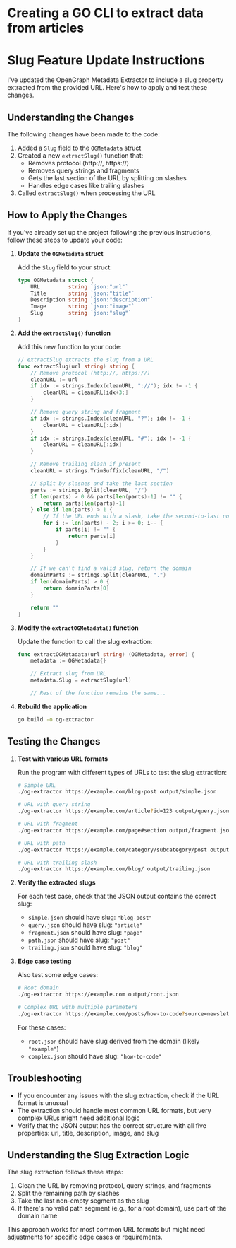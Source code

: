 # Creating a GO CLI to extract data from articles

# Slug Feature Update Instructions

I've updated the OpenGraph Metadata Extractor to include a slug property extracted from the provided URL. Here's how to apply and test these changes.

## Understanding the Changes

The following changes have been made to the code:

1. Added a `Slug` field to the `OGMetadata` struct
2. Created a new `extractSlug()` function that:
   - Removes protocol (http://, https://)
   - Removes query strings and fragments
   - Gets the last section of the URL by splitting on slashes
   - Handles edge cases like trailing slashes
3. Called `extractSlug()` when processing the URL

## How to Apply the Changes

If you've already set up the project following the previous instructions, follow these steps to update your code:

1. **Update the `OGMetadata` struct**

   Add the `Slug` field to your struct:

   ```go
   type OGMetadata struct {
       URL         string `json:"url"`
       Title       string `json:"title"`
       Description string `json:"description"`
       Image       string `json:"image"`
       Slug        string `json:"slug"`
   }
   ```

2. **Add the `extractSlug()` function**

   Add this new function to your code:

   ```go
   // extractSlug extracts the slug from a URL
   func extractSlug(url string) string {
       // Remove protocol (http://, https://)
       cleanURL := url
       if idx := strings.Index(cleanURL, "://"); idx != -1 {
           cleanURL = cleanURL[idx+3:]
       }

       // Remove query string and fragment
       if idx := strings.Index(cleanURL, "?"); idx != -1 {
           cleanURL = cleanURL[:idx]
       }
       if idx := strings.Index(cleanURL, "#"); idx != -1 {
           cleanURL = cleanURL[:idx]
       }

       // Remove trailing slash if present
       cleanURL = strings.TrimSuffix(cleanURL, "/")

       // Split by slashes and take the last section
       parts := strings.Split(cleanURL, "/")
       if len(parts) > 0 && parts[len(parts)-1] != "" {
           return parts[len(parts)-1]
       } else if len(parts) > 1 {
           // If the URL ends with a slash, take the second-to-last non-empty part
           for i := len(parts) - 2; i >= 0; i-- {
               if parts[i] != "" {
                   return parts[i]
               }
           }
       }

       // If we can't find a valid slug, return the domain
       domainParts := strings.Split(cleanURL, ".")
       if len(domainParts) > 0 {
           return domainParts[0]
       }

       return ""
   }
   ```

3. **Modify the `extractOGMetadata()` function**

   Update the function to call the slug extraction:

   ```go
   func extractOGMetadata(url string) (OGMetadata, error) {
       metadata := OGMetadata{}

       // Extract slug from URL
       metadata.Slug = extractSlug(url)

       // Rest of the function remains the same...
   ```

4. **Rebuild the application**

   ```bash
   go build -o og-extractor
   ```

## Testing the Changes

1. **Test with various URL formats**

   Run the program with different types of URLs to test the slug extraction:

   ```bash
   # Simple URL
   ./og-extractor https://example.com/blog-post output/simple.json

   # URL with query string
   ./og-extractor https://example.com/article?id=123 output/query.json

   # URL with fragment
   ./og-extractor https://example.com/page#section output/fragment.json

   # URL with path
   ./og-extractor https://example.com/category/subcategory/post output/path.json

   # URL with trailing slash
   ./og-extractor https://example.com/blog/ output/trailing.json
   ```

2. **Verify the extracted slugs**

   For each test case, check that the JSON output contains the correct slug:

   - `simple.json` should have slug: `"blog-post"`
   - `query.json` should have slug: `"article"`
   - `fragment.json` should have slug: `"page"`
   - `path.json` should have slug: `"post"`
   - `trailing.json` should have slug: `"blog"`

3. **Edge case testing**

   Also test some edge cases:

   ```bash
   # Root domain
   ./og-extractor https://example.com output/root.json

   # Complex URL with multiple parameters
   ./og-extractor https://example.com/posts/how-to-code?source=newsletter&utm_medium=email#comments output/complex.json
   ```

   For these cases:

   - `root.json` should have slug derived from the domain (likely `"example"`)
   - `complex.json` should have slug: `"how-to-code"`

## Troubleshooting

- If you encounter any issues with the slug extraction, check if the URL format is unusual
- The extraction should handle most common URL formats, but very complex URLs might need additional logic
- Verify that the JSON output has the correct structure with all five properties: url, title, description, image, and slug

## Understanding the Slug Extraction Logic

The slug extraction follows these steps:

1. Clean the URL by removing protocol, query strings, and fragments
2. Split the remaining path by slashes
3. Take the last non-empty segment as the slug
4. If there's no valid path segment (e.g., for a root domain), use part of the domain name

This approach works for most common URL formats but might need adjustments for specific edge cases or requirements.
